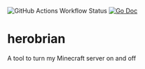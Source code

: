 ![GitHub Actions Workflow Status](https://github.com/bdreece/herobrian/actions/workflows/build.yml/badge.svg)
[![Go Doc](https://pkg.go.dev/badge/github.com/bdreece/herobrian?status.svg)](https://godoc.org/github.com/bdreece/herobrian)

# herobrian

A tool to turn my Minecraft server on and off
